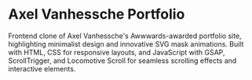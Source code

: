 # Axel Vanhessche Portfolio
 Frontend clone of Axel Vanhessche's Awwwards-awarded portfolio site, highlighting minimalist design and innovative SVG mask animations. Built with HTML, CSS for responsive layouts, and JavaScript with GSAP, ScrollTrigger, and Locomotive Scroll for seamless scrolling effects and interactive elements.
